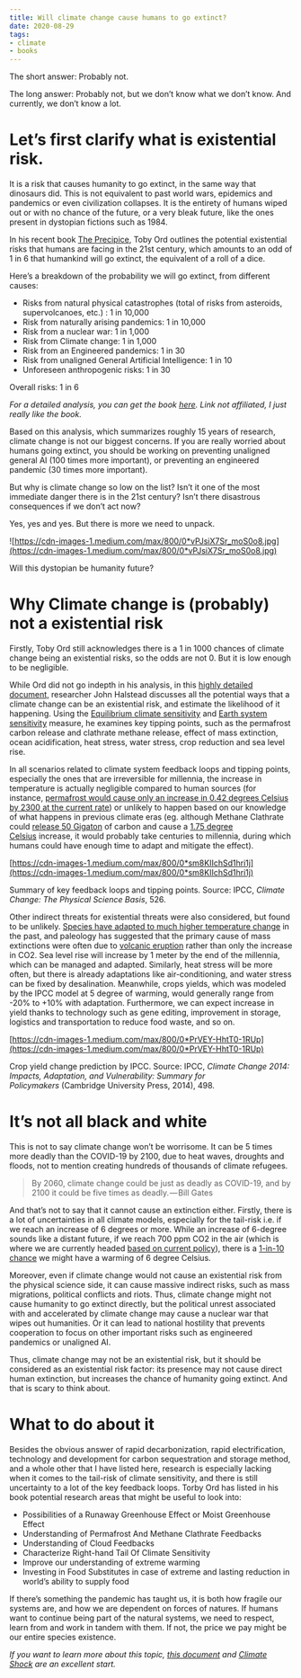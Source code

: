 ```yaml
---
title: Will climate change cause humans to go extinct?
date: 2020-08-29
tags:
- climate
- books
---
```


The short answer: Probably not.

The long answer: Probably not, but we don’t know what we don’t know. And currently, we don’t know a lot.

# Let’s first clarify what is existential risk.

It is a risk that causes humanity to go extinct, in the same way that dinosaurs did. This is not equivalent to past world wars, epidemics and pandemics or even civilization collapses. It is the entirety of humans wiped out or with no chance of the future, or a very bleak future, like the ones present in dystopian fictions such as 1984.

In his recent book [The Precipice](https://www.amazon.com/Precipice-Existential-Risk-Future-Humanity-ebook/dp/B07V9GHKYP/ref=sr_1_1_sspa?dchild=1&keywords=the+precipice&qid=1598690799&sr=8-1-spons&psc=1&spLa=ZW5jcnlwdGVkUXVhbGlmaWVyPUEyMkdaRVcwT1NHUjlBJmVuY3J5cHRlZElkPUEwNTkxOTY4MTRBU0RCMzA4VE1RQyZlbmNyeXB0ZWRBZElkPUEwMTkyMzQxMlhGRzdMQVpRV1RQMyZ3aWRnZXROYW1lPXNwX2F0ZiZhY3Rpb249Y2xpY2tSZWRpcmVjdCZkb05vdExvZ0NsaWNrPXRydWU=), Toby Ord outlines the potential existential risks that humans are facing in the 21st century, which amounts to an odd of 1 in 6 that humankind will go extinct, the equivalent of a roll of a dice.

Here’s a breakdown of the probability we will go extinct, from different causes:

- Risks from natural physical catastrophes (total of risks from asteroids, supervolcanoes, etc.) : 1 in 10,000
- Risk from naturally arising pandemics: 1 in 10,000
- Risk from a nuclear war: 1 in 1,000
- Risk from Climate change: 1 in 1,000
- Risk from an Engineered pandemics: 1 in 30
- Risk from unaligned General Artificial Intelligence: 1 in 10
- Unforeseen anthropogenic risks: 1 in 30

Overall risks: 1 in 6

*For a detailed analysis, you can get the book [here](https://www.amazon.com/Precipice-Existential-Risk-Future-Humanity-ebook/dp/B07V9GHKYP/ref=sr_1_1_sspa?dchild=1&keywords=the+precipice&qid=1598690799&sr=8-1-spons&psc=1&spLa=ZW5jcnlwdGVkUXVhbGlmaWVyPUEyMkdaRVcwT1NHUjlBJmVuY3J5cHRlZElkPUEwNTkxOTY4MTRBU0RCMzA4VE1RQyZlbmNyeXB0ZWRBZElkPUEwMTkyMzQxMlhGRzdMQVpRV1RQMyZ3aWRnZXROYW1lPXNwX2F0ZiZhY3Rpb249Y2xpY2tSZWRpcmVjdCZkb05vdExvZ0NsaWNrPXRydWU=). Link not affiliated, I just really like the book.*

Based on this analysis, which summarizes roughly 15 years of research, climate change is not our biggest concerns. If you are really worried about humans going extinct, you should be working on preventing unaligned general AI (100 times more important), or preventing an engineered pandemic (30 times more important).

But why is climate change so low on the list? Isn’t it one of the most immediate danger there is in the 21st century? Isn’t there disastrous consequences if we don’t act now?

Yes, yes and yes. But there is more we need to unpack.

![https://cdn-images-1.medium.com/max/800/0*vPJsiX7Sr_moS0o8.jpg](https://cdn-images-1.medium.com/max/800/0*vPJsiX7Sr_moS0o8.jpg)

Will this dystopian be humanity future?

# Why Climate change is (probably) not a existential risk

Firstly, Toby Ord still acknowledges there is a 1 in 1000 chances of climate change being an existential risks, so the odds are not 0. But it is low enough to be negligible.

While Ord did not go indepth in his analysis, in this [highly detailed document,](https://docs.google.com/document/d/1qmHh-cshTCMT8LX0Y5wSQm8FMBhaxhQ8OlOeRLkXIF0/edit) researcher John Halstead discusses all the potential ways that a climate change can be an existential risk, and estimate the likelihood of it happening. Using the [Equilibrium climate sensitivity](https://en.wikipedia.org/wiki/Climate_sensitivity#Equilibrium_climate_sensitivity) and [Earth system sensitivity](https://en.wikipedia.org/wiki/Climate_sensitivity#Earth_system_sensitivity) measure, he examines key tipping points, such as the permafrost carbon release and clathrate methane release, effect of mass extinction, ocean acidification, heat stress, water stress, crop reduction and sea level rise.

In all scenarios related to climate system feedback loops and tipping points, especially the ones that are irreversible for millennia, the increase in temperature is actually negligible compared to human sources (for instance, [permafrost would cause only an increase in 0.42 degrees Celsius by 2300 at the current rate](https://doi.org/10.1038/nature14338.)) or unlikely to happen based on our knowledge of what happens in previous climate eras (eg. although Methane Clathrate could [release 50 Gigaton](https://doi.org/10.1038/499401a.) of carbon and cause a [1.75 degree Celsius](http://climatemodels.uchicago.edu/slugulator/) increase, it would probably take centuries to millennia, during which humans could have enough time to adapt and mitigate the effect).

[https://cdn-images-1.medium.com/max/800/0*sm8KIIchSd1hri1j](https://cdn-images-1.medium.com/max/800/0*sm8KIIchSd1hri1j)

Summary of key feedback loops and tipping points. Source: IPCC, *Climate Change: The Physical Science Basis*, 526.

Other indirect threats for existential threats were also considered, but found to be unlikely. [Species have adapted to much higher temperature change](https://doi.org/10.1641/B570306.) in the past, and paleology has suggested that the primary cause of mass extinctions were often due to [volcanic eruption](https://www.sciencedirect.com/science/article/pii/S0031018216306915) rather than only the increase in CO2. Sea level rise will increase by 1 meter by the end of the millennia, which can be managed and adapted. Similarly, heat stress will be more often, but there is already adaptations like air-conditioning, and water stress can be fixed by desalination. Meanwhile, crops yields, which was modeled by the IPCC model at 5 degree of warming, would generally range from -20% to +10% with adaptation. Furthermore, we can expect increase in yield thanks to technology such as gene editing, improvement in storage, logistics and transportation to reduce food waste, and so on.

[https://cdn-images-1.medium.com/max/800/0*PrVEY-HhtT0-1RUp](https://cdn-images-1.medium.com/max/800/0*PrVEY-HhtT0-1RUp)

Crop yield change prediction by IPCC. Source: IPCC, *Climate Change 2014: Impacts, Adaptation, and Vulnerability: Summary for Policymakers* (Cambridge University Press, 2014), 498.

# It’s not all black and white

This is not to say climate change won’t be worrisome. It can be 5 times more deadly than the COVID-19 by 2100, due to heat waves, droughts and floods, not to mention creating hundreds of thousands of climate refugees.

> By 2060, climate change could be just as deadly as COVID-19, and by 2100 it could be five times as deadly. — Bill Gates
> 

And that’s not to say that it cannot cause an extinction either. Firstly, there is a lot of uncertainties in all climate models, especially for the tail-risk i.e. if we reach an increase of 6 degrees or more. While an increase of 6-degree sounds like a distant future, if we reach 700 ppm CO2 in the air (which is where we are currently headed [based on current policy](https://doi.org/10.1038/nature18307.)), there is a [1-in-10 chance](http://ipcc%2C%2084./) we might have a warming of 6 degree Celsius.

Moreover, even if climate change would not cause an existential risk from the physical science side, it can cause massive indirect risks, such as mass migrations, political conflicts and riots. Thus, climate change might not cause humanity to go extinct directly, but the political unrest associated with and accelerated by climate change may cause a nuclear war that wipes out humanities. Or it can lead to national hostility that prevents cooperation to focus on other important risks such as engineered pandemics or unaligned AI.

Thus, climate change may not be an existential risk, but it should be considered as an existential risk factor: its presence may not cause direct human extinction, but increases the chance of humanity going extinct. And that is scary to think about.

# What to do about it

Besides the obvious answer of rapid decarbonization, rapid electrification, technology and development for carbon sequestration and storage method, and a whole other that I have listed here, research is especially lacking when it comes to the tail-risk of climate sensitivity, and there is still uncertainty to a lot of the key feedback loops. Torby Ord has listed in his book potential research areas that might be useful to look into:

- Possibilities of a Runaway Greenhouse Effect or Moist Greenhouse Effect
- Understanding of Permafrost And Methane Clathrate Feedbacks
- Understanding of Cloud Feedbacks
- Characterize Right-hand Tail Of Climate Sensitivity
- Improve our understanding of extreme warming
- Investing in Food Substitutes in case of extreme and lasting reduction in world’s ability to supply food

If there’s something the pandemic has taught us, it is both how fragile our systems are, and how we are dependent on forces of natures. If humans want to continue being part of the natural systems, we need to respect, learn from and work in tandem with them. If not, the price we pay might be our entire species existence.

*If you want to learn more about this topic, [this document](https://docs.google.com/document/d/1qmHh-cshTCMT8LX0Y5wSQm8FMBhaxhQ8OlOeRLkXIF0/edit) and [Climate Shock](https://www.amazon.com/Climate-Shock-Economic-Consequences-Hotter/dp/0691171327/ref=sr_1_1?dchild=1&keywords=climate+shock&qid=1598691919&sr=8-1) are an excellent start.*
